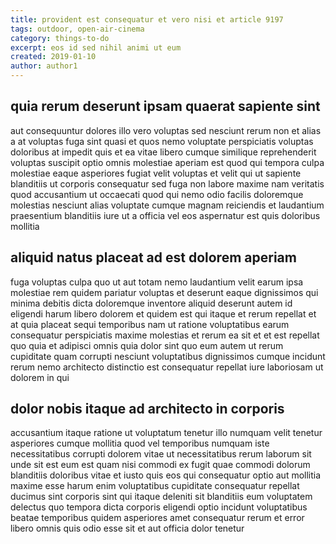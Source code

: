 ```yaml
---
title: provident est consequatur et vero nisi et article 9197
tags: outdoor, open-air-cinema
category: things-to-do
excerpt: eos id sed nihil animi ut eum
created: 2019-01-10
author: author1
---
```


## quia rerum deserunt ipsam quaerat sapiente sint

aut consequuntur dolores illo vero voluptas sed nesciunt rerum non et alias a at voluptas fuga sint quasi et quos nemo voluptate perspiciatis voluptas doloribus at impedit quis et ea vitae libero cumque similique reprehenderit voluptas suscipit optio omnis molestiae aperiam est quod qui tempora culpa molestiae eaque asperiores fugiat velit voluptas et velit qui ut sapiente blanditiis ut corporis consequatur sed fuga non labore maxime nam veritatis quod accusantium ut occaecati quod qui nemo odio facilis doloremque molestias nesciunt alias voluptate cumque magnam reiciendis et laudantium praesentium blanditiis iure ut a officia vel eos aspernatur est quis doloribus mollitia

## aliquid natus placeat ad est dolorem aperiam

fuga voluptas culpa quo ut aut totam nemo laudantium velit earum ipsa molestiae rem quidem pariatur voluptas et deserunt eaque dignissimos qui minima debitis dicta doloremque inventore aliquid deserunt autem id eligendi harum libero dolorem et quidem est qui itaque et rerum repellat et at quia placeat sequi temporibus nam ut ratione voluptatibus earum consequatur perspiciatis maxime molestias et rerum ea sit et et est repellat quo quia et adipisci omnis quia dolor sint quo eum autem ut rerum cupiditate quam corrupti nesciunt voluptatibus dignissimos cumque incidunt rerum nemo architecto distinctio est consequatur repellat iure laboriosam ut dolorem in qui

## dolor nobis itaque ad architecto in corporis

accusantium itaque ratione ut voluptatum tenetur illo numquam velit tenetur asperiores cumque mollitia quod vel temporibus numquam iste necessitatibus corrupti dolorem vitae ut necessitatibus rerum laborum sit unde sit est eum est quam nisi commodi ex fugit quae commodi dolorum blanditiis doloribus vitae et iusto quis eos qui consequatur optio aut mollitia maxime esse harum enim voluptatibus cupiditate consequatur repellat ducimus sint corporis sint qui itaque deleniti sit blanditiis eum voluptatem delectus quo tempora dicta corporis eligendi optio incidunt voluptatibus beatae temporibus quidem asperiores amet consequatur rerum et error libero omnis quis odio esse sit et aut officia dolor tenetur
